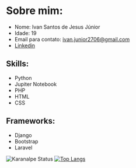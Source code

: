 # Sobre mim:<br>
* Nome: Ivan Santos de Jesus Júnior
* Idade: 19
* Email para contato: ivan.junior2706@gmail.com
* [Linkedin](https://www.linkedin.com/in/ivansjjunior/)
## Skills:
* Python
* Jupiter Notebook
* PHP
* HTML
* CSS
## Frameworks:
* Django
* Bootstrap
* Laravel

![Karanalpe Status](https://github-readme-stats.vercel.app/api?username=IvansJr&show_icons=true&theme=radical) [![Top Langs](https://github-readme-stats.vercel.app/api/top-langs/?username=IvansJr&show_icons=true&theme=radical)](https://github.com/anuraghazra/github-readme-stats)
